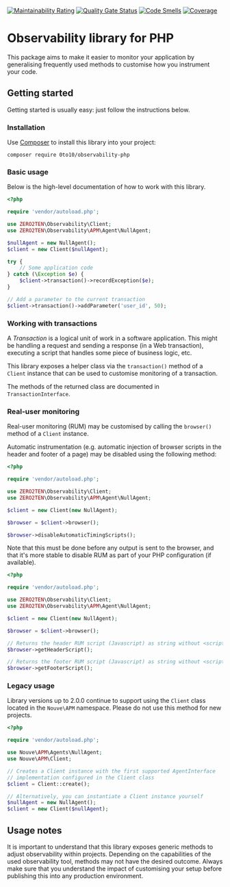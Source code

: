 [![Maintainability Rating](https://sonarcloud.io/api/project_badges/measure?project=0to10_observability-php&metric=sqale_rating)](https://sonarcloud.io/summary/new_code?id=0to10_observability-php)
[![Quality Gate Status](https://sonarcloud.io/api/project_badges/measure?project=0to10_observability-php&metric=alert_status)](https://sonarcloud.io/summary/new_code?id=0to10_observability-php)
[![Code Smells](https://sonarcloud.io/api/project_badges/measure?project=0to10_observability-php&metric=code_smells)](https://sonarcloud.io/summary/new_code?id=0to10_observability-php)
[![Coverage](https://sonarcloud.io/api/project_badges/measure?project=0to10_observability-php&metric=coverage)](https://sonarcloud.io/summary/new_code?id=0to10_observability-php)


# Observability library for PHP

This package aims to make it easier to monitor your application by
generalising frequently used methods to customise how you instrument
your code.


## Getting started

Getting started is usually easy: just follow the instructions below.


### Installation

Use [Composer](https://getcomposer.org/) to install this library into your project:

```shell
composer require 0to10/observability-php
```


### Basic usage

Below is the high-level documentation of how to work with this library.

```php
<?php

require 'vendor/autoload.php';

use ZERO2TEN\Observability\Client;
use ZERO2TEN\Observability\APM\Agent\NullAgent;

$nullAgent = new NullAgent();
$client = new Client($nullAgent);

try {
    // Some application code
} catch (\Exception $e) {
    $client->transaction()->recordException($e);
}

// Add a parameter to the current transaction
$client->transaction()->addParameter('user_id', 50);
```


### Working with transactions

A _Transaction_ is a logical unit of work in a software application. This might
be handling a request and sending a response (in a Web transaction), executing
a script that handles some piece of business logic, etc.

This library exposes a helper class via the `transaction()` method of a
`Client` instance that can be used to customise monitoring of a transaction.

The methods of the returned class are documented in `TransactionInterface`.


### Real-user monitoring

Real-user monitoring (RUM) may be customised by calling the `browser()` method
of a `Client` instance.

Automatic instrumentation (e.g. automatic injection of browser scripts in the
header and footer of a page) may be disabled using the following method:

```php
<?php

require 'vendor/autoload.php';

use ZERO2TEN\Observability\Client;
use ZERO2TEN\Observability\APM\Agent\NullAgent;

$client = new Client(new NullAgent);

$browser = $client->browser();

$browser->disableAutomaticTimingScripts();
```

Note that this must be done before any output is sent to the browser, and that
it's more stable to disable RUM as part of your PHP configuration (if available).

```php
<?php

require 'vendor/autoload.php';

use ZERO2TEN\Observability\Client;
use ZERO2TEN\Observability\APM\Agent\NullAgent;

$client = new Client(new NullAgent);

$browser = $client->browser();

// Returns the header RUM script (Javascript) as string without <script> tags
$browser->getHeaderScript();

// Returns the footer RUM script (Javascript) as string without <script> tags
$browser->getFooterScript();
```


### Legacy usage

Library versions up to 2.0.0 continue to support using the `Client` class located
in the `Nouve\APM` namespace. Please do not use this method for new projects.

```php
<?php

require 'vendor/autoload.php';

use Nouve\APM\Agents\NullAgent;
use Nouve\APM\Client;

// Creates a Client instance with the first supported AgentInterface
// implementation configured in the Client class
$client = Client::create();

// Alternatively, you can instantiate a Client instance yourself
$nullAgent = new NullAgent();
$client = new Client($nullAgent);
```


## Usage notes

It is important to understand that this library exposes generic methods to
adjust observability within projects. Depending on the capabilities of the used
observability tool, methods may not have the desired outcome. Always make sure
that you understand the impact of customising your setup before publishing this
into any production environment.
